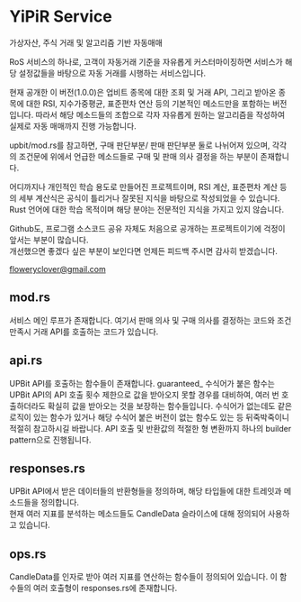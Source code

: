 # YiPiR Service
가상자산, 주식 거래 및 알고리즘 기반 자동매매

RoS 서비스의 하나로, 고객이 자동거래 기준을 자유롭게 커스터마이징하면 서비스가 해당 설정값들을 바탕으로 자동 거래를 시행하는 서비스입니다.

현재 공개한 이 버전(1.0.0)은 업비트 종목에 대한 조회 및 거래 API, 그리고 받아온 종목에 대한 RSI, 지수가중평균, 표준편차 연산 등의 기본적인 메소드만을 포함하는 버전입니다. 따라서 해당 메소드들의 조합으로 각자 자유롭게 원하는 알고리즘을 작성하여 실제로 자동 매매까지 진행 가능합니다.

upbit/mod.rs를 참고하면, 구매 판단부분/ 판매 판단부분 둘로 나뉘어져 있으며, 각각의 조건문에 위에서 언급한 메소드들로 구매 및 판매 의사 결정을 하는 부분이 존재합니다.

어디까지나 개인적인 학습 용도로 만들어진 프로젝트이며, RSI 계산, 표준편차 계산 등의 세부 계산식은 공식이 틀리거나 잘못된 지식을 바탕으로 작성되었을 수 있습니다. Rust 언어에 대한 학습 목적이며 해당 분야는 전문적인 지식을 가지고 있지 않습니다.

Github도, 프로그램 소스코드 공유 자체도 처음으로 공개하는 프로젝트이기에 걱정이 앞서는 부분이 많습니다.\
개선했으면 좋겠다 싶은 부분이 보인다면 언제든 피드백 주시면 감사히 받겠습니다.

floweryclover@gmail.com

## mod.rs
서비스 메인 루프가 존재합니다. 여기서 판매 의사 및 구매 의사를 결정하는 코드와 조건 만족시 거래 API를 호출하는 코드가 있습니다.

## api.rs
UPBit API를 호출하는 함수들이 존재합니다. guaranteed_ 수식어가 붙은 함수는 UPBit API의 API 호출 횟수 제한으로 값을 받아오지 못할 경우를 대비하여, 여러 번 호출하더라도 확실히 값을 받아오는 것을 보장하는 함수들입니다.
수식어가 없는데도 같은 로직이 있는 함수가 있거나 해당 수식어 붙은 버전이 없는 함수도 있는 등 뒤죽박죽이니 적절히 참고하시길 바랍니다.
API 호출 및 반환값의 적절한 형 변환까지 하나의 builder pattern으로 진행됩니다.

## responses.rs
UPBit API에서 받은 데이터들의 반환형들을 정의하며, 해당 타입들에 대한 트레잇과 메소드들을 정의합니다.\
현재 여러 지표를 분석하는 메소드들도 CandleData 슬라이스에 대해 정의되어 사용하고 있습니다.

## ops.rs
CandleData를 인자로 받아 여러 지표를 연산하는 함수들이 정의되어 있습니다. 이 함수들의 여러 호출형이 responses.rs에 존재합니다.